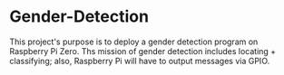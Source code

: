# Gender-Detection

This project's purpose is to deploy a gender detection program on Raspberry Pi Zero.
Ths mission of gender detection includes locating + classifying; also, Raspberry Pi will have to output messages via GPIO.
